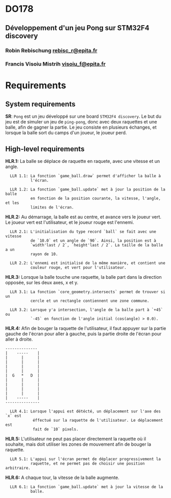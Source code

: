 # DO178

## Développement d'un jeu Pong sur STM32F4 discovery

### Robin Rebischung <rebisc_r@epita.fr>
### Francis Visoiu Mistrih <visoiu_f@epita.fr>

# Requirements

## System requirements

**SR**: `Pong` est un jeu développé sur une board `STM32F4 discovery`. Le but du
jeu est de simuler un jeu de `ping-pong`, donc avec deux raquettes et une balle,
afin de gagner la partie. Le jeu consiste en plusieurs échanges, et lorsque la
balle sort du camps d'un joueur, le joueur perd.

## High-level requirements

**HLR.1:** La balle se déplace de raquette en raquete, avec une vitesse et un
angle.

      LLR 1.1: La fonction `game_ball.draw` permet d'afficher la balle à
               l'écran.

      LLR 1.2: La fonction `game_ball.update` met à jour la position de la balle
               en fonction de la position courante, la vitesse, l'angle, et les
               limites de l'écran.

**HLR.2:** Au démarrage, la balle est au centre, et avance vers le joueur vert.
Le joueur vert est l'utilisateur, et le joueur rouge est l'ennemi.

      LLR 2.1: L'initialisation du type record `ball` se fait avec une vitesse
               de `10.0` et un angle de `90`. Ainsi, la position est à
               `width'last / 2`, `height'last / 2`. La taille de la balle a un
               rayon de 10.

      LLR 2.2: L'ennemi est initialisé de la même manière, et contient une
               couleur rouge, et vert pour l'utilisateur.

**HLR.3:** Lorsque la balle touche une raquette, la balle part dans la
direction opposée, sur les deux axes, x et y.

      LLR 3.1: La fonction `core_geometry.intersects` permet de trouver si un
               cercle et un rectangle contiennent une zone commune.

      LLR 3.2: Lorsque y'a intersection, l'angle de la balle part à `+45` ou
               `-45` en fonction de l'angle initial (cos(angle) > 0.0).

**HLR.4:** Afin de bouger la raquette de l'utilisateur, il faut appuyer sur la
partie gauche de l'écran pour aller à gauche, puis la partie droite de l'écran
pour aller à droite.

```
--------------
|    -----    |
|      |      |
|      |      |
|      |      |
|      |      |
|  G   *   D  |
|      |      |
|      |      |
|      |      |
|      |      |
|    -----    |
---------------
```

      LLR 4.1: Lorsque l'appui est détécté, un déplacement sur l'axe des `x` est
                éffectué sur la raquette de l'utilisateur. Le déplacement est
                fait de `10` pixels.

**HLR.5:** L'utilisateur ne peut pas placer directement la raquette où il
souhaite, mais doit utiliser les zones de mouvement afin de bouger la raquette.

      LLR 5.1: L'appui sur l'écran permet de déplacer progressivement la
               raquette, et ne permet pas de choisir une position arbitraire.

**HLR.6:** A chaque tour, la vitesse de la balle augmente.

      LLR 6.1: La fonction `game_ball.update` met à jour la vitesse de la
               balle.
